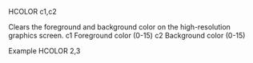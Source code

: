 HCOLOR c1,c2

Clears the foreground and background color on the high-resolution graphics screen.
  c1  Foreground color (0-15)
  c2  Background color (0-15)

Example
HCOLOR 2,3
